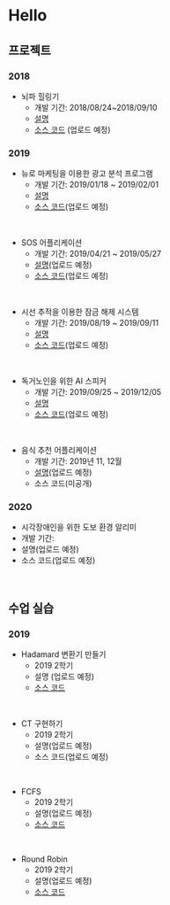 # Hello


## 프로젝트

### 2018
- 뇌파 힐링기  
  - 개발 기간: 2018/08/24~2018/09/10
  - [설명](https://github.com/minji-o-j/Healing-Machine-with-BrainWave/blob/master/README.md)
  - [소스 코드](https://github.com/minji-o-j/Healing-Machine-with-BrainWave) (업로드 예정)
  

### 2019
- 뉴로 마케팅을 이용한 광고 분석 프로그램  
  - 개발 기간: 2019/01/18 ~ 2019/02/01  
  - [설명](https://github.com/minji-o-j/Advertisement-Analysis-Program/blob/master/README.md)
  - [소스 코드](https://github.com/minji-o-j/Advertisement-Analysis-Program)(업로드 예정)
<br>
 
- SOS 어플리케이션  
  - 개발 기간: 2019/04/21 ~ 2019/05/27  
  - [설명](https://github.com/minji-o-j/SOS-Application/blob/master/README.md)(업로드 예정)  
  - [소스 코드](https://github.com/minji-o-j/SOS-Application)(업로드 예정)
<br>
  
- 시선 추적을 이용한 잠금 해제 시스템  
  - 개발 기간: 2019/08/19 ~ 2019/09/11  
  - [설명](https://github.com/minji-o-j/Unlocking-System-with-Gaze-Tracking/blob/master/README.md)
  - [소스 코드](https://github.com/minji-o-j/Unlocking-System-with-Gaze-Tracking)(업로드 예정)
<br>
  
- 독거노인을 위한 AI 스피커  
  - 개발 기간: 2019/09/25 ~ 2019/12/05
  - [설명](https://github.com/minji-o-j/AI-Speaker-for-Senior-Citizen/blob/master/README.md)
  - [소스 코드](https://github.com/minji-o-j/AI-Speaker-for-Senior-Citizen)(업로드 예정)  
<br>

- 음식 추천 어플리케이션  
  - 개발 기간: 2019년 11, 12월  
  - [설명](https://github.com/minji-o-j/Food-Recommendation-Application/blob/master/README.md)(업로드 예정)  
  - 소스 코드(미공개)
  

### 2020
- 시각장애인을 위한 도보 환경 알리미
- 개발 기간: 
- 설명(업로드 예정)
- 소스 코드(업로드 예정)
<br>


## 수업 실습
### 2019
- Hadamard 변환기 만들기  
  - 2019 2학기
  - 설명 (업로드 예정)
  - [소스 코드](https://github.com/minji-o-j/DSP/tree/master/hadamard)  
<br>
  
- CT 구현하기  
  - 2019 2학기
  - 설명(업로드 예정)
  - 소스 코드(업로드 예정)
<br>

- FCFS  
  - 2019 2학기
  - 설명(업로드 예정)
  - [소스 코드](https://github.com/minji-o-j/Operating-System_19Fall/tree/master/FCFS)
<br>

- Round Robin
  - 2019 2학기
  - 설명(업로드 예정)
  - [소스 코드](https://github.com/minji-o-j/Operating-System_19Fall/tree/master/RoundRobin)
